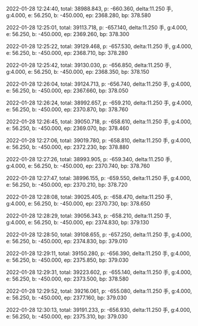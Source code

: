 2022-01-28 12:24:40, total: 38988.843, p: -660.360, delta:11.250 手, g:4.000, e: 56.250, b: -450.000, ep: 2368.280, bp: 378.580

2022-01-28 12:25:01, total: 39113.718, p: -657.140, delta:11.250 手, g:4.000, e: 56.250, b: -450.000, ep: 2369.260, bp: 378.300

2022-01-28 12:25:22, total: 39129.468, p: -657.530, delta:11.250 手, g:4.000, e: 56.250, b: -450.000, ep: 2368.710, bp: 378.280

2022-01-28 12:25:42, total: 39130.030, p: -656.850, delta:11.250 手, g:4.000, e: 56.250, b: -450.000, ep: 2368.350, bp: 378.150

2022-01-28 12:26:04, total: 39124.713, p: -656.740, delta:11.250 手, g:4.000, e: 56.250, b: -450.000, ep: 2367.660, bp: 378.050

2022-01-28 12:26:24, total: 38992.657, p: -659.210, delta:11.250 手, g:4.000, e: 56.250, b: -450.000, ep: 2370.870, bp: 378.760

2022-01-28 12:26:45, total: 39050.718, p: -658.610, delta:11.250 手, g:4.000, e: 56.250, b: -450.000, ep: 2369.070, bp: 378.460

2022-01-28 12:27:06, total: 39019.780, p: -658.810, delta:11.250 手, g:4.000, e: 56.250, b: -450.000, ep: 2372.230, bp: 378.880

2022-01-28 12:27:26, total: 38993.905, p: -659.340, delta:11.250 手, g:4.000, e: 56.250, b: -450.000, ep: 2370.740, bp: 378.760

2022-01-28 12:27:47, total: 38996.155, p: -659.550, delta:11.250 手, g:4.000, e: 56.250, b: -450.000, ep: 2370.210, bp: 378.720

2022-01-28 12:28:08, total: 39025.405, p: -658.470, delta:11.250 手, g:4.000, e: 56.250, b: -450.000, ep: 2370.730, bp: 378.650

2022-01-28 12:28:29, total: 39056.343, p: -658.210, delta:11.250 手, g:4.000, e: 56.250, b: -450.000, ep: 2374.830, bp: 379.130

2022-01-28 12:28:50, total: 39108.655, p: -657.250, delta:11.250 手, g:4.000, e: 56.250, b: -450.000, ep: 2374.830, bp: 379.010

2022-01-28 12:29:11, total: 39150.280, p: -656.390, delta:11.250 手, g:4.000, e: 56.250, b: -450.000, ep: 2375.850, bp: 379.030

2022-01-28 12:29:31, total: 39223.602, p: -655.140, delta:11.250 手, g:4.000, e: 56.250, b: -450.000, ep: 2373.500, bp: 378.580

2022-01-28 12:29:52, total: 39216.061, p: -655.080, delta:11.250 手, g:4.000, e: 56.250, b: -450.000, ep: 2377.160, bp: 379.030

2022-01-28 12:30:13, total: 39191.233, p: -656.930, delta:11.250 手, g:4.000, e: 56.250, b: -450.000, ep: 2375.310, bp: 379.030